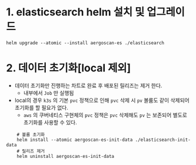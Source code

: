# 1. elasticsearch helm 설치 및 업그레이드
  ```shell
  helm upgrade --atomic --install aergoscan-es ./elasticsearch
  ```

# 2. 데이터 초기화[local 제외]
* 데이터 초기화만 진행하는 차트로 완료 후 배포된 릴리즈는 제거 한다.
  * 내부에서 `Job` 만 실행됨
* local의 경우 `k3s` 의 기본 `pvc` 정책으로 인해 `pvc` 삭제 시 `pv` 볼륨도 같이 삭제되어 초기화를 할 필요가 없다.
  * `aws` 의 쿠버네티스 구현체의 `pvc` 정책은 `pvc` 삭제해도 `pv` 는 보존되어 별도로 초기화를 사용할 수 있다.

```
    # 볼륨 초기화 
    helm install --atomic aergoscan-es-init-data ./elasticsearch-init-data
    # 릴리즈 제거
    helm uninstall aergoscan-es-init-data
```
